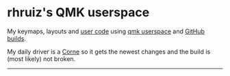 # rhruiz's QMK userspace

My keymaps, layouts and [user code] using [qmk userspace] and [GitHub builds].

My daily driver is a [Corne] so it gets the newest changes and the build is (most likely) not broken.

---
[qmk userspace]: https://github.com/qmk/qmk_firmware/blob/master/docs/newbs_external_userspace.md
[user code]: https://github.com/qmk/qmk_firmware/blob/master/docs/feature_userspace.md
[GitHub builds]: https://github.com/qmk/qmk_firmware/blob/master/docs/newbs_building_firmware_workflow.md
[Corne]: keyboards/crkbd/keymaps/rhruiz
